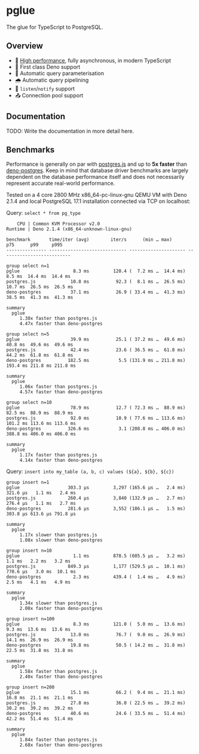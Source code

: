 # pglue

The glue for TypeScript to PostgreSQL.

## Overview

- 🌟 [High performance](#benchmarks), fully asynchronous, in modern TypeScript
- 🐢 First class Deno support
- 💬 Automatic query parameterisation
- 🌧️ Automatic query pipelining
- 📣 `listen`/`notify` support
- 📤 Connection pool support

## Documentation

TODO: Write the documentation in more detail here.

## Benchmarks

Performance is generally on par with [postgres.js][1] and up to **5x faster** than [deno-postgres][2]. Keep in mind that database driver benchmarks are largely dependent on the database performance itself and does not necessarily represent accurate real-world performance.

Tested on a 4 core 2800 MHz x86_64-pc-linux-gnu QEMU VM with Deno 2.1.4 and local PostgreSQL 17.1 installation connected via TCP on localhost:

Query: `select * from pg_type`

```
    CPU | Common KVM Processor v2.0
Runtime | Deno 2.1.4 (x86_64-unknown-linux-gnu)

benchmark       time/iter (avg)        iter/s      (min … max)           p75      p99     p995
--------------- ----------------------------- --------------------- --------------------------

group select n=1
pglue                    8.3 ms         120.4 (  7.2 ms …  14.4 ms)   8.5 ms  14.4 ms  14.4 ms
postgres.js             10.8 ms          92.3 (  8.1 ms …  26.5 ms)  10.7 ms  26.5 ms  26.5 ms
deno-postgres           37.1 ms          26.9 ( 33.4 ms …  41.3 ms)  38.5 ms  41.3 ms  41.3 ms

summary
  pglue
     1.30x faster than postgres.js
     4.47x faster than deno-postgres

group select n=5
pglue                   39.9 ms          25.1 ( 37.2 ms …  49.6 ms)  40.8 ms  49.6 ms  49.6 ms
postgres.js             42.4 ms          23.6 ( 36.5 ms …  61.8 ms)  44.2 ms  61.8 ms  61.8 ms
deno-postgres          182.5 ms           5.5 (131.9 ms … 211.8 ms) 193.4 ms 211.8 ms 211.8 ms

summary
  pglue
     1.06x faster than postgres.js
     4.57x faster than deno-postgres

group select n=10
pglue                   78.9 ms          12.7 ( 72.3 ms …  88.9 ms)  82.5 ms  88.9 ms  88.9 ms
postgres.js             92.0 ms          10.9 ( 77.6 ms … 113.6 ms) 101.2 ms 113.6 ms 113.6 ms
deno-postgres          326.6 ms           3.1 (208.8 ms … 406.0 ms) 388.8 ms 406.0 ms 406.0 ms

summary
  pglue
     1.17x faster than postgres.js
     4.14x faster than deno-postgres
```

Query: `insert into my_table (a, b, c) values (${a}, ${b}, ${c})`

```
group insert n=1
pglue                  303.3 µs         3,297 (165.6 µs …   2.4 ms) 321.6 µs   1.1 ms   2.4 ms
postgres.js            260.4 µs         3,840 (132.9 µs …   2.7 ms) 276.4 µs   1.1 ms   2.7 ms
deno-postgres          281.6 µs         3,552 (186.1 µs …   1.5 ms) 303.8 µs 613.6 µs 791.8 µs

summary
  pglue
     1.17x slower than postgres.js
     1.08x slower than deno-postgres

group insert n=10
pglue                    1.1 ms         878.5 (605.5 µs …   3.2 ms)   1.1 ms   2.2 ms   3.2 ms
postgres.js            849.3 µs         1,177 (529.5 µs …  10.1 ms) 770.6 µs   3.0 ms  10.1 ms
deno-postgres            2.3 ms         439.4 (  1.4 ms …   4.9 ms)   2.5 ms   4.1 ms   4.9 ms

summary
  pglue
     1.34x slower than postgres.js
     2.00x faster than deno-postgres

group insert n=100
pglue                    8.3 ms         121.0 (  5.0 ms …  13.6 ms)   9.3 ms  13.6 ms  13.6 ms
postgres.js             13.0 ms          76.7 (  9.0 ms …  26.9 ms)  14.1 ms  26.9 ms  26.9 ms
deno-postgres           19.8 ms          50.5 ( 14.2 ms …  31.8 ms)  22.5 ms  31.8 ms  31.8 ms

summary
  pglue
     1.58x faster than postgres.js
     2.40x faster than deno-postgres

group insert n=200
pglue                   15.1 ms          66.2 (  9.4 ms …  21.1 ms)  16.8 ms  21.1 ms  21.1 ms
postgres.js             27.8 ms          36.0 ( 22.5 ms …  39.2 ms)  30.2 ms  39.2 ms  39.2 ms
deno-postgres           40.6 ms          24.6 ( 33.5 ms …  51.4 ms)  42.2 ms  51.4 ms  51.4 ms

summary
  pglue
     1.84x faster than postgres.js
     2.68x faster than deno-postgres
```

[1]: https://github.com/porsager/postgres
[2]: https://github.com/denodrivers/postgres
